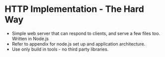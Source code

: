 # HTTP Implementation - The Hard Way

- Simple web server that can respond to clients, and serve a few files too.  Written in Node.js
- Refer to appendix for node.js set up and application architecture.
- Use only build in tools - no third party libraries.  